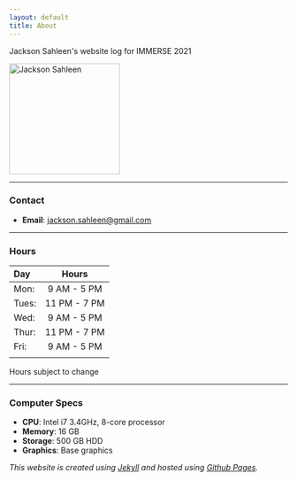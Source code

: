 ```yaml
---
layout: default
title: About
---
```


Jackson Sahleen's website log for IMMERSE 2021

<img src="../../images/jackson_sahleen.jpg" alt="Jackson Sahleen" width="200" />

----

### Contact

- **Email**: jackson.sahleen@gmail.com

----

### Hours

|  Day  |    Hours     |
| :---- |   :-----:    |
|Mon:   | 9 AM - 5 PM |
|Tues:  | 11 PM - 7 PM  |
|Wed:   | 9 AM - 5 PM |
|Thur:  | 11 PM - 7 PM  |
|Fri:   | 9 AM - 5 PM |
|       |              |

Hours subject to change

----

### Computer Specs

- **CPU**: Intel i7 3.4GHz, 8-core processor
- **Memory**: 16 GB
- **Storage**: 500 GB HDD
- **Graphics**: Base graphics

*This website is created using [Jekyll](https://jekyllrb.com/) and hosted using [Github Pages](https://pages.github.com/).*
